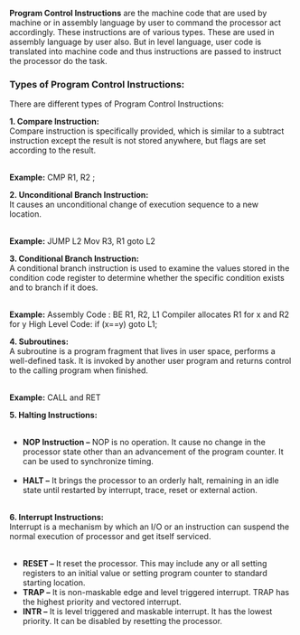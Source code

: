 **Program Control Instructions** are the machine code that are used by machine or in assembly language by user to command the processor act accordingly. These instructions are of various types. These are used in assembly language by user also. But in level language, user code is translated into machine code and thus instructions are passed to instruct the processor do the task. 

### **Types of Program Control Instructions:**   
There are different types of Program Control Instructions: 

**1. Compare Instruction:**   
Compare instruction is specifically provided, which is similar to a subtract instruction except the result is not stored anywhere, but flags are set according to the result.   
 

**Example:** 
CMP R1, R2 ;

**2. Unconditional Branch Instruction:**   
It causes an unconditional change of execution sequence to a new location.   
 

**Example:**
JUMP L2
Mov R3, R1 goto L2

**3. Conditional Branch Instruction:**   
A conditional branch instruction is used to examine the values stored in the condition code register to determine whether the specific condition exists and to branch if it does.   
 

**Example:**
Assembly Code : BE R1, R2, L1
Compiler allocates R1 for x and R2 for y
High Level Code: if (x=\=y) goto L1;

**4. Subroutines:**   
A subroutine is a program fragment that lives in user space, performs a well-defined task. It is invoked by another user program and returns control to the calling program when finished.   
 

**Example:** 
CALL and RET 

**5. Halting Instructions:**   
 

- **NOP Instruction –** NOP is no operation. It cause no change in the processor state other than an advancement of the program counter. It can be used to synchronize timing.   
     
- **HALT –** It brings the processor to an orderly halt, remaining in an idle state until restarted by interrupt, trace, reset or external action.   
     

**6. Interrupt Instructions:**   
Interrupt is a mechanism by which an I/O or an instruction can suspend the normal execution of processor and get itself serviced.   
 

- **RESET –** It reset the processor. This may include any or all setting registers to an initial value or setting program counter to standard starting location.
- **TRAP –** It is non-maskable edge and level triggered interrupt. TRAP has the highest priority and vectored interrupt.
- **INTR –** It is level triggered and maskable interrupt. It has the lowest priority. It can be disabled by resetting the processor.
